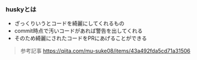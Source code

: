 ### huskyとは
- ざっくりいうとコードを綺麗にしてくれるもの
- commit時点で汚いコードがあれば警告を出してくれる
- そのため綺麗にされたコードをPRにあげることができる

> 参考記事
https://qiita.com/mu-suke08/items/43a492fda5cd71a31506